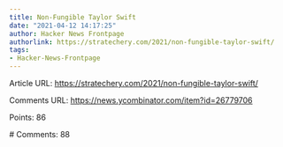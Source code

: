 ```yaml
---
title: Non-Fungible Taylor Swift
date: "2021-04-12 14:17:25"
author: Hacker News Frontpage
authorlink: https://stratechery.com/2021/non-fungible-taylor-swift/
tags:
- Hacker-News-Frontpage
---
```


<p>Article URL: <a href="https://stratechery.com/2021/non-fungible-taylor-swift/">https://stratechery.com/2021/non-fungible-taylor-swift/</a></p>
<p>Comments URL: <a href="https://news.ycombinator.com/item?id=26779706">https://news.ycombinator.com/item?id=26779706</a></p>
<p>Points: 86</p>
<p># Comments: 88</p>
